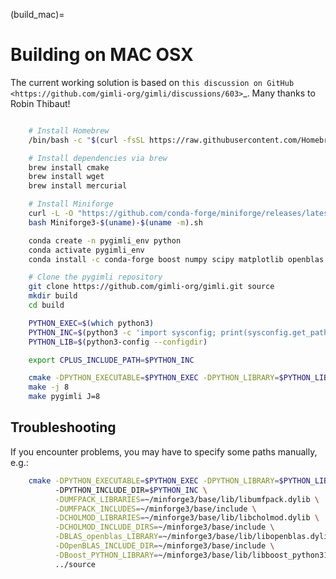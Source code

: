 (build_mac)=
# Building on MAC OSX

The current working solution is based on `this discussion on GitHub
<https://github.com/gimli-org/gimli/discussions/603>`_.  Many thanks to Robin
Thibaut!

```bash

    # Install Homebrew
    /bin/bash -c "$(curl -fsSL https://raw.githubusercontent.com/Homebrew/install/master/install.sh)"

    # Install dependencies via brew
    brew install cmake
    brew install wget
    brew install mercurial

    # Install Miniforge
    curl -L -O "https://github.com/conda-forge/miniforge/releases/latest/download/Miniforge3-$(uname)-$(uname -m).sh"
    bash Miniforge3-$(uname)-$(uname -m).sh

    conda create -n pygimli_env python
    conda activate pygimli_env
    conda install -c conda-forge boost numpy scipy matplotlib openblas suitesparse

    # Clone the pygimli repository
    git clone https://github.com/gimli-org/gimli.git source
    mkdir build
    cd build

    PYTHON_EXEC=$(which python3)
    PYTHON_INC=$(python3 -c 'import sysconfig; print(sysconfig.get_path("include"))')
    PYTHON_LIB=$(python3-config --configdir)

    export CPLUS_INCLUDE_PATH=$PYTHON_INC

    cmake -DPYTHON_EXECUTABLE=$PYTHON_EXEC -DPYTHON_LIBRARY=$PYTHON_LIB -DPYTHON_INCLUDE_DIR=$PYTHON_INC ../source
    make -j 8
    make pygimli J=8
```

## Troubleshooting

If you encounter problems, you may have to specify some paths manually, e.g.:

```bash
    cmake -DPYTHON_EXECUTABLE=$PYTHON_EXEC -DPYTHON_LIBRARY=$PYTHON_LIB
          -DPYTHON_INCLUDE_DIR=$PYTHON_INC \
          -DUMFPACK_LIBRARIES=~/minforge3/base/lib/libumfpack.dylib \
          -DUMFPACK_INCLUDES=~/minforge3/base/include \
          -DCHOLMOD_LIBRARIES=~/minforge3/base/lib/libcholmod.dylib \
          -DCHOLMOD_INCLUDE_DIRS=~/minforge3/base/include \
          -DBLAS_openblas_LIBRARY=~/minforge3/base/lib/libopenblas.dylib \
          -DOpenBLAS_INCLUDE_DIR=~/minforge3/base/include \
          -DBoost_PYTHON_LIBRARY=~/minforge3/base/lib/libboost_python310.dylib \
          ../source
```
